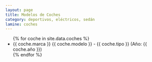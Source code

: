```yaml
---
layout: page
title: Modelos de Coches
category: deportivos, eléctricos, sedán
lamine: coches
---
```


<ul>
  {% for coche in site.data.coches %}
    <li>
      {{ coche.marca }} {{ coche.modelo }} - {{ coche.tipo }} (Año: {{ coche.año }})
    </li>
  {% endfor %}
</ul>
